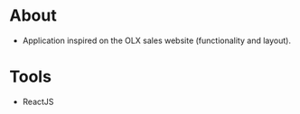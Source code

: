 # About
- Application inspired on the OLX sales website (functionality and layout).

# Tools
- ReactJS